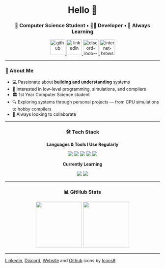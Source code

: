 <h1 align="center">Hello 👋</h1>
<h3 align="center">🧠 Computer Science Student • 👨‍💻 Developer • 🚀 Always Learning</h3>

<p align="center">
  <a href= "https://github.com/ethanolchik/">
    <img width="50" height="50" src="https://img.icons8.com/ios/50/228BE6/github.png" alt="github"/>
  </a>
  <a href= "https://www.linkedin.com/in/ethanolchik/">
    <img width="50" height="50" src="https://img.icons8.com/ios/50/228BE6/linkedin.png" alt="linkedin"/>
  </a>
  <a href="https://discord.com/users/635971624406876170" target="_blank">
    <img width="50" height="50" src="https://img.icons8.com/ios/50/228BE6/discord-logo--v1.png" alt="discord-logo--v1"/>
  </a>
  <a href= "https://ethanolchik.netlify.app">
    <img width="50" height="50" src="https://img.icons8.com/ios/50/228BE6/internet-browser--v1.png" alt="internet-browser--v1"/>
  </a>
</p>

---

### 🚀 About Me

- 💻 Passionate about **building and understanding** systems  
- 🧠 Interested in low-level programming, simulations, and compilers  
- 🏛️ 1st Year Computer Science student  
- 🔍 Exploring systems through personal projects — from CPU simulations to hobby compilers  
- 🤝 Always looking to collaborate

---

<h3 align="center">🛠 Tech Stack</h3>

<p align="center"><strong>Languages & Tools I Use Regularly</strong></p>

<p align="center">
  <img src="https://img.shields.io/badge/Python-3776AB?style=for-the-badge&logo=python&logoColor=white" />
  <img src="https://img.shields.io/badge/Rust-000000?style=for-the-badge&logo=rust&logoColor=white" />
  <img src="https://img.shields.io/badge/PostgreSQL-336791?style=for-the-badge&logo=postgresql&logoColor=white" />
  <img src="https://img.shields.io/badge/C%23-239120?style=for-the-badge&logo=c-sharp&logoColor=white" />
  <img src="https://img.shields.io/badge/Unity-000000?style=for-the-badge&logo=unity&logoColor=white" />
</p>

<p align="center"><strong>Currently Learning</strong></p>

<p align="center">
  <img src="https://img.shields.io/badge/Java-007396?style=for-the-badge&logo=java&logoColor=white" />
  <img src="https://img.shields.io/badge/React-20232A?style=for-the-badge&logo=react&logoColor=61DAFB" />
</p>

---

<h3 align="center">📊 GitHub Stats</h3>

<p align="center">
  <img src="https://github-readme-stats.vercel.app/api?username=ethanolchik&show_icons=true&hide_title=true&theme=github_dark&hide_border=true" height="150" />
  <img src="https://github-readme-stats.vercel.app/api/top-langs/?username=ethanolchik&layout=compact&theme=github_dark&hide_border=true" height="150" />
</p>

---
<a target="_blank" href="https://icons8.com/icon/447/linkedin">Linkedin</a>, <a target="_blank" href="https://icons8.com/icon/25627/discord">Discord</a>, <a target="_blank" href="https://icons8.com/icon/55210/internet-connection">Website</a> and <a target="_blank" href="https://icons8.com/icon/12598/github">Github</a> icons by <a target="_blank" href="https://icons8.com">Icons8</a>
